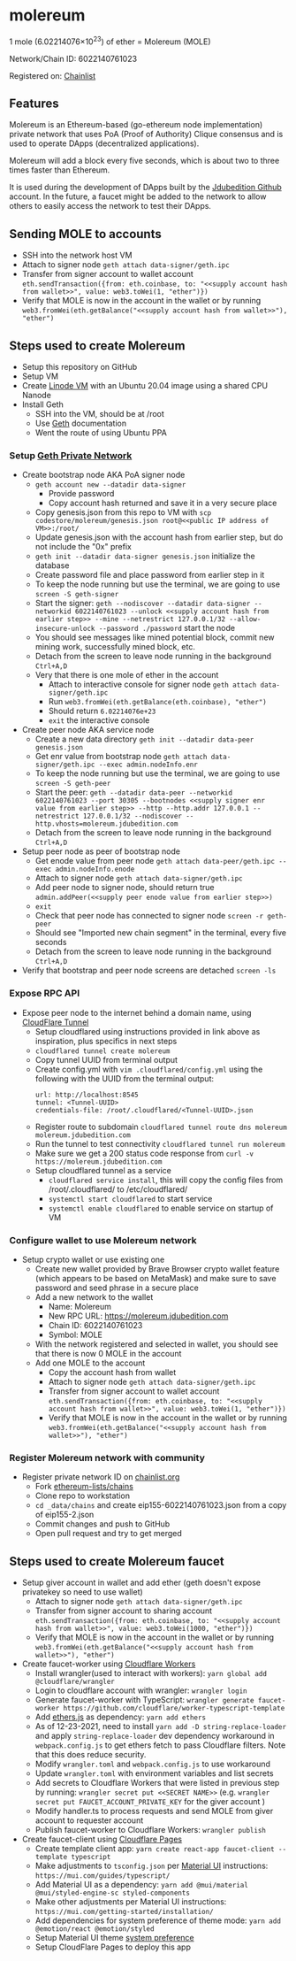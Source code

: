 # molereum

1 mole (6.02214076×10<sup>23</sup>) of ether = Molereum (MOLE)

Network/Chain ID: 6022140761023

Registered on: [Chainlist](https://chainlist.org/)

## Features
Molereum is an Ethereum-based (go-ethereum node implementation) private network that uses PoA (Proof of Authority) Clique consensus and is used to operate DApps (decentralized applications).

Molereum will add a block every five seconds, which is about two to three times faster than Ethereum.

It is used during the development of DApps built by the [Jdubedition Github](https://github.com/Jdubedition) account.  In the future, a faucet might be added to the network to allow others to easily access the network to test their DApps.

## Sending MOLE to accounts
* SSH into the network host VM
* Attach to signer node `geth attach data-signer/geth.ipc`
* Transfer from signer account to wallet account `eth.sendTransaction({from: eth.coinbase, to: "<<supply account hash from wallet>>", value: web3.toWei(1, "ether")})`
* Verify that MOLE is now in the account in the wallet or by running `web3.fromWei(eth.getBalance("<<supply account hash from wallet>>"), "ether")`

## Steps used to create Molereum
* Setup this repository on GitHub
* Setup VM
* Create [Linode VM](https://www.linode.com/) with an Ubuntu 20.04 image using a shared CPU Nanode
* Install Geth
  * SSH into the VM, should be at /root
  * Use [Geth](https://geth.ethereum.org/docs/install-and-build/installing-geth) documentation
  * Went the route of using Ubuntu PPA

### Setup [Geth Private Network](https://geth.ethereum.org/docs/interface/private-network)
* Create bootstrap node AKA PoA signer node
  * `geth account new --datadir data-signer`
    * Provide password
    * Copy account hash returned and save it in a very secure place
  * Copy genesis.json from this repo to VM with `scp codestore/molereum/genesis.json root@<<public IP address of VM>>:/root/`
  * Update genesis.json with the account hash from earlier step, but do not include the "0x" prefix
  * `geth init --datadir data-signer genesis.json` initialize the database
  * Create password file and place password from earlier step in it
  * To keep the node running but use the terminal, we are going to use `screen -S geth-signer`
  * Start the signer: `geth --nodiscover --datadir data-signer --networkid 6022140761023 --unlock <<supply account hash from earlier step>> --mine --netrestrict 127.0.0.1/32 --allow-insecure-unlock --password ./password` start the node
  * You should see messages like mined potential block, commit new mining work, successfully mined block, etc.
  * Detach from the screen to leave node running in the background `Ctrl+A,D`
  * Very that there is one mole of ether in the account
    * Attach to interactive console for signer node `geth attach data-signer/geth.ipc`
    * Run `web3.fromWei(eth.getBalance(eth.coinbase), "ether")`
    * Should return `6.02214076e+23`
    * `exit` the interactive console
* Create peer node AKA service node
  * Create a new data directory `geth init --datadir data-peer genesis.json`
  * Get enr value from bootstrap node `geth attach data-signer/geth.ipc --exec admin.nodeInfo.enr`
  * To keep the node running but use the terminal, we are going to use `screen -S geth-peer`
  * Start the peer: `geth --datadir data-peer --networkid 6022140761023 --port 30305 --bootnodes <<supply signer enr value from earlier step>> --http --http.addr 127.0.0.1 --netrestrict 127.0.0.1/32 --nodiscover --http.vhosts=molereum.jdubedition.com`
  * Detach from the screen to leave node running in the background `Ctrl+A,D`
* Setup peer node as peer of bootstrap node
  * Get enode value from peer node `geth attach data-peer/geth.ipc --exec admin.nodeInfo.enode`
  * Attach to signer node `geth attach data-signer/geth.ipc`
  * Add peer node to signer node, should return true `admin.addPeer(<<supply peer enode value from earlier step>>)`
  * `exit`
  * Check that peer node has connected to signer node `screen -r geth-peer`
  * Should see "Imported new chain segment" in the terminal, every five seconds
  * Detach from the screen to leave node running in the background `Ctrl+A,D`
* Verify that bootstrap and peer node screens are detached `screen -ls`

### Expose RPC API
* Expose peer node to the internet behind a domain name, using [CloudFlare Tunnel](https://developers.cloudflare.com/cloudflare-one/connections/connect-apps/install-and-setup/tunnel-guide)
  * Setup cloudflared using instructions provided in link above as inspiration, plus specifics in next steps
  * `cloudflared tunnel create molereum`
  * Copy tunnel UUID from terminal output
  * Create config.yml with `vim .cloudflared/config.yml` using the following with the UUID from the terminal output:
    ```
    url: http://localhost:8545
    tunnel: <Tunnel-UUID>
    credentials-file: /root/.cloudflared/<Tunnel-UUID>.json
    ```
  * Register route to subdomain `cloudflared tunnel route dns molereum molereum.jdubedition.com`
  * Run the tunnel to test connectivity `cloudflared tunnel run molereum`
  * Make sure we get a 200 status code response from `curl -v https://molereum.jdubedition.com`
  * Setup cloudflared tunnel as a service
    * `cloudflared service install`, this will copy the config files from /root/.cloudflared/ to /etc/cloudflared/
    * `systemctl start cloudflared` to start service
    * `systemctl enable cloudflared` to enable service on startup of VM

### Configure wallet to use Molereum network
* Setup crypto wallet or use existing one
  * Create new wallet provided by Brave Browser crypto wallet feature (which appears to be based on MetaMask) and make sure to save password and seed phrase in a secure place
  * Add a new network to the wallet
    * Name: Molereum
    * New RPC URL: https://molereum.jdubedition.com
    * Chain ID: 6022140761023
    * Symbol: MOLE
  * With the network registered and selected in wallet, you should see that there is now 0 MOLE in the account
  * Add one MOLE to the account
    * Copy the account hash from wallet
    * Attach to signer node `geth attach data-signer/geth.ipc`
    * Transfer from signer account to wallet account `eth.sendTransaction({from: eth.coinbase, to: "<<supply account hash from wallet>>", value: web3.toWei(1, "ether")})`
    * Verify that MOLE is now in the account in the wallet or by running `web3.fromWei(eth.getBalance("<<supply account hash from wallet>>"), "ether")`

### Register Molereum network with community
* Register private network ID on [chainlist.org](https://chainlist.org/)
  * Fork [ethereum-lists/chains](https://github.com/ethereum-lists/chains)
  * Clone repo to workstation
  * `cd _data/chains` and create eip155-6022140761023.json from a copy of eip155-2.json
  * Commit changes and push to GitHub
  * Open pull request and try to get merged

## Steps used to create Molereum faucet
* Setup giver account in wallet and add ether (geth doesn't expose privatekey so need to use wallet)
  * Attach to signer node `geth attach data-signer/geth.ipc`
  * Transfer from signer account to sharing account `eth.sendTransaction({from: eth.coinbase, to: "<<supply account hash from wallet>>", value: web3.toWei(1000, "ether")})`
  * Verify that MOLE is now in the account in the wallet or by running `web3.fromWei(eth.getBalance("<<supply account hash from wallet>>"), "ether")`
* Create faucet-worker using [Cloudflare Workers](https://workers.cloudflare.com/)
  * Install wrangler(used to interact with workers): `yarn global add @cloudflare/wrangler`
  * Login to cloudflare account with wrangler: `wrangler login`
  * Generate faucet-worker with TypeScript: `wrangler generate faucet-worker https://github.com/cloudflare/worker-typescript-template`
  * Add [ethers.js](https://docs.ethers.io/) as dependency: `yarn add ethers`
  * As of 12-23-2021, need to install `yarn add -D string-replace-loader` and apply `string-replace-loader` dev dependency workaround in `webpack.config.js` to get ethers fetch to pass Cloudflare filters.  Note that this does reduce security.
  * Modify `wrangler.toml` and `webpack.config.js` to use workaround
  * Update `wrangler.toml` with environment variables and list secrets
  * Add secrets to Cloudflare Workers that were listed in previous step by running: `wrangler secret put <<SECRET NAME>>` (e.g. `wrangler secret put FAUCET_ACCOUNT_PRIVATE_KEY` for the giver account )
  * Modify handler.ts to process requests and send MOLE from giver account to requester account
  * Publish faucet-worker to Cloudflare Workers: `wrangler publish`
* Create faucet-client using [Cloudflare Pages](https://pages.cloudflare.com/)
  * Create template client app: `yarn create react-app faucet-client --template typescript`
  * Make adjustments to `tsconfig.json` per [Material UI](https://mui.com/) instructions: `https://mui.com/guides/typescript/`
  * Add Material UI as a dependency: `yarn add @mui/material @mui/styled-engine-sc styled-components`
  * Make other adjustments per Material UI instructions: `https://mui.com/getting-started/installation/`
  * Add dependencies for system preference of theme mode: `yarn add @emotion/react @emotion/styled`
  * Setup Material UI theme [system preference](https://mui.com/customization/dark-mode/#system-preference)
  * Setup CloudFlare Pages to deploy this app
